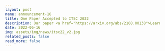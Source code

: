 ```yaml
---
layout: post
name: announcement-16
title: One Paper Accepted to ITSC 2022
description: Our paper <a href="https://arxiv.org/abs/2108.00138">Learning to Control DC Motor for Micromobility in Real Time with Reinforcement Learning</a> has been accepted to ITSC, the flagship conference of <a href="https://ieee-itss.org">IEEE ITSS</a>. Congratulations to all the authors!
date: 2022-06-16
img: assets/img/news/itsc22_v2.jpg 
related_posts: false
read_more: false 
---
```

